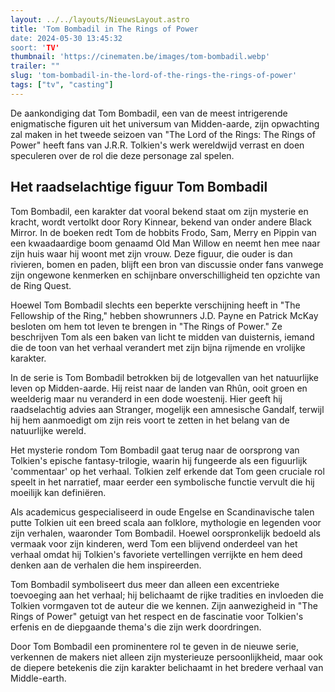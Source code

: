 ```yaml
---
layout: ../../layouts/NieuwsLayout.astro
title: 'Tom Bombadil in The Rings of Power
date: 2024-05-30 13:45:32
soort: 'TV'
thumbnail: 'https://cinematen.be/images/tom-bombadil.webp'
trailer: ""
slug: 'tom-bombadil-in-the-lord-of-the-rings-the-rings-of-power'
tags: ["tv", "casting"]
---
```


De aankondiging dat Tom Bombadil, een van de meest intrigerende enigmatische figuren uit het universum van Midden-aarde, zijn opwachting zal maken in het tweede seizoen van "The Lord of the Rings: The Rings of Power" heeft fans van J.R.R. Tolkien's werk wereldwijd verrast en doen speculeren over de rol die deze personage zal spelen.

## Het raadselachtige figuur Tom Bombadil

Tom Bombadil, een karakter dat vooral bekend staat om zijn mysterie en kracht, wordt vertolkt door Rory Kinnear, bekend van onder andere Black Mirror. In de boeken redt Tom de hobbits Frodo, Sam, Merry en Pippin van een kwaadaardige boom genaamd Old Man Willow en neemt hen mee naar zijn huis waar hij woont met zijn vrouw. Deze figuur, die ouder is dan rivieren, bomen en paden, blijft een bron van discussie onder fans vanwege zijn ongewone kenmerken en schijnbare onverschilligheid ten opzichte van de Ring Quest.

Hoewel Tom Bombadil slechts een beperkte verschijning heeft in "The Fellowship of the Ring," hebben showrunners J.D. Payne en Patrick McKay besloten om hem tot leven te brengen in "The Rings of Power." Ze beschrijven Tom als een baken van licht te midden van duisternis, iemand die de toon van het verhaal verandert met zijn bijna rijmende en vrolijke karakter.

In de serie is Tom Bombadil betrokken bij de lotgevallen van het natuurlijke leven op Midden-aarde. Hij reist naar de landen van Rhûn, ooit groen en weelderig maar nu veranderd in een dode woestenij. Hier geeft hij raadselachtig advies aan Stranger, mogelijk een amnesische Gandalf, terwijl hij hem aanmoedigt om zijn reis voort te zetten in het belang van de natuurlijke wereld.

Het mysterie rondom Tom Bombadil gaat terug naar de oorsprong van Tolkien's epische fantasy-trilogie, waarin hij fungeerde als een figuurlijk 'commentaar' op het verhaal. Tolkien zelf erkende dat Tom geen cruciale rol speelt in het narratief, maar eerder een symbolische functie vervult die hij moeilijk kan definiëren.

Als academicus gespecialiseerd in oude Engelse en Scandinavische talen putte Tolkien uit een breed scala aan folklore, mythologie en legenden voor zijn verhalen, waaronder Tom Bombadil. Hoewel oorspronkelijk bedoeld als vermaak voor zijn kinderen, werd Tom een blijvend onderdeel van het verhaal omdat hij Tolkien's favoriete vertellingen verrijkte en hem deed denken aan de verhalen die hem inspireerden.

Tom Bombadil symboliseert dus meer dan alleen een excentrieke toevoeging aan het verhaal; hij belichaamt de rijke tradities en invloeden die Tolkien vormgaven tot de auteur die we kennen. Zijn aanwezigheid in "The Rings of Power" getuigt van het respect en de fascinatie voor Tolkien's erfenis en de diepgaande thema's die zijn werk doordringen.

Door Tom Bombadil een prominentere rol te geven in de nieuwe serie, verkennen de makers niet alleen zijn mysterieuze persoonlijkheid, maar ook de diepere betekenis die zijn karakter belichaamt in het bredere verhaal van Middle-earth.
